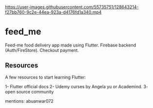 

https://user-images.githubusercontent.com/55735751/128643214-f27bb760-9c2e-44ea-923a-d4176fd1a340.mp4

# feed_me

Feed-me food delivery app made using Flutter. Firebase backend (Auth/FireStore). Checkout payment.


## Resources

A few resources to start learning Flutter:

1- Flutter official docs
2- Udemy curses by Angela yu or Academind.
3- open source community

mentions: 
abuanwar072 
